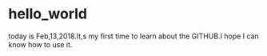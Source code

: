 # hello_world
today  is Feb,13,2018.It,s my first time to learn about the GITHUB.I hope I can know how to use it.
